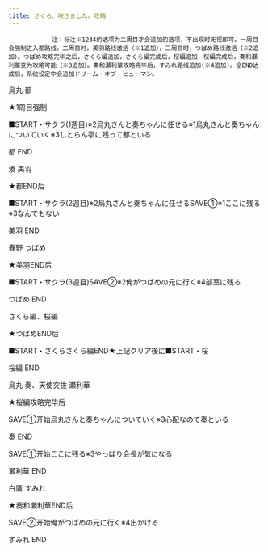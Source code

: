 ```yaml
---
title: さくら、咲きました。攻略
---
```


                注：标注※1234的选项为二周目才会追加的选项，不出现时无视即可。一周目会强制进入都路线。二周目时，美羽路线激活（※1追加），三周目时，つばめ路线激活（※2追加）。つばめ攻略完毕之后，さくら編追加，さくら編完成后，桜編追加，桜編完成后，奏和瀬利華变为攻略可能（※3追加）。奏和瀬利華攻略完毕后，すみれ路线追加(※4追加)。全END达成后，系统设定中会追加ドリーム・オブ・ヒューマン。

烏丸 都

★1周目强制

■START・サクラ(1週目)※2烏丸さんと奏ちゃんに任せる※1烏丸さんと奏ちゃんについていく※3しとらん亭に残って都といる

都 END

湊 美羽

★都END后

■START・サクラ(2週目)※2烏丸さんと奏ちゃんに任せるSAVE①※1ここに残る※3なんでもない

美羽 END

春野 つばめ

★美羽END后

■START・サクラ(3週目)SAVE②※2俺がつばめの元に行く※4部室に残る

つばめ END

さくら編、桜編

★つばめEND后

■START・さくらさくら編END★上記クリア後に■START・桜

桜編 END

烏丸 奏、天使突抜 瀬利華

★桜編攻略完毕后

SAVE①开始烏丸さんと奏ちゃんについていく※3心配なので奏といる

奏 END

SAVE①开始ここに残る※3やっぱり会長が気になる

瀬利華 END

白鷹 すみれ

★奏和瀬利華END后

SAVE②开始俺がつばめの元に行く※4出かける

すみれ END
              
